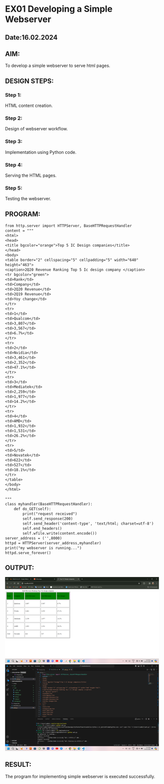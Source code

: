 # EX01 Developing a Simple Webserver
## Date:16.02.2024

## AIM:
To develop a simple webserver to serve html pages.

## DESIGN STEPS:
### Step 1: 
HTML content creation.

### Step 2:
Design of webserver workflow.

### Step 3:
Implementation using Python code.

### Step 4:
Serving the HTML pages.

### Step 5:
Testing the webserver.

## PROGRAM:
```
from http.server import HTTPServer, BaseHTTPRequestHandler
content = """
<html>
<head>
<title bgcolor="orange">Top 5 IC Design companies</title>
</head>
<body>
<table border="2" cellspacing="5" cellpadding="5" width="640" height="463">
<caption>2Q20 Revenue Ranking Top 5 Ic design company </caption>
<tr bgcolor="green">
<td>Rank</td>
<td>Company</td>
<td>2Q20 Revenue</td>
<td>2Q19 Revenue</td>
<td>Yoy change</td>
</tr>
<tr>
<td>1</td>
<td>Qualcom</td>
<td>3,807</td>
<td>3,567</td>
<td>6.7%</td>
</tr>
<tr>
<td>2</td>
<td>Nvidia</td>
<td>3,461</td>
<td>2,352</td>
<td>47.1%</td>
</tr>
<tr>
<td>3</td>
<td>Mediatek</td>
<td>2,259</td>
<td>1,977</td>
<td>14.2%</td>
</tr>
<tr>
<td>4</td>
<td>AMD</td>
<td>1,932</td>
<td>1,531</td>
<td>26.2%</td>
</tr>
<tr>
<td>5/td>
<td>Novatek</td>
<td>622</td>
<td>527</td>
<td>18.1%</td>
</tr>
</table>
</body>
</html>

"""
class myhandler(BaseHTTPRequestHandler):
    def do_GET(self):
        print("request received")
        self.send_response(200)
        self.send_header('content-type', 'text/html; charset=utf-8')
        self.end_headers()
        self.wfile.write(content.encode())
server_address = ('',8000)
httpd = HTTPServer(server_address,myhandler)
print("my webserver is running...")
httpd.serve_forever()
```


## OUTPUT:
![alt text](<Screenshot 2024-03-19 133543.png>)
![alt text](SIMPLEWEBSERVER.png)
## RESULT:
The program for implementing simple webserver is executed successfully.
